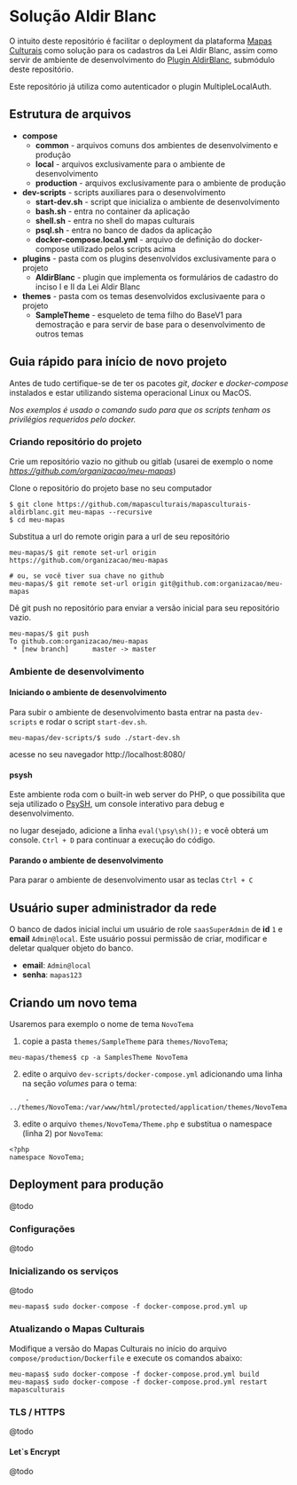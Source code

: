 # Solução Aldir Blanc
O intuito deste repositório é facilitar o deployment da plataforma [Mapas Culturais](https://github.com/mapasculturais/mapasculturais) como solução para os cadastros da Lei Aldir Blanc, assim como servir de ambiente de desenvolvimento do [Plugin AldirBlanc](https://github.com/mapasculturais/plugin-AldirBlanc), submódulo deste repositório.

Este repositório já utiliza como autenticador o plugin MultipleLocalAuth.


## Estrutura de arquivos
- **compose**
    - **common** - arquivos comuns dos ambientes de desenvolvimento e produção
    - **local** - arquivos exclusivamente para o ambiente de desenvolvimento
    - **production** - arquivos exclusivamente para o ambiente de produção
- **dev-scripts** - scripts auxiliares para o desenvolvimento
    - **start-dev.sh** - script que inicializa o ambiente de desenvolvimento
    - **bash.sh** - entra no container da aplicação
    - **shell.sh** - entra no shell do mapas culturais
    - **psql.sh** - entra no banco de dados da aplicação
    - **docker-compose.local.yml** - arquivo de definição do docker-compose utilizado pelos scripts acima
- **plugins** - pasta com os plugins desenvolvidos exclusivamente para o projeto
    - **AldirBlanc** - plugin que implementa os formulários de cadastro do inciso I e II da Lei Aldir Blanc
- **themes** - pasta com os temas desenvolvidos exclusivaente para o projeto
    - **SampleTheme** - esqueleto de tema filho do BaseV1 para demostração e para servir de base para o desenvolvimento de outros temas

## Guia rápido para início de novo projeto
Antes de tudo certifique-se de ter os pacotes _git_, _docker_ e _docker-compose_ instalados e estar utilizando sistema operacional Linux ou MacOS. 

_Nos exemplos é usado o comando sudo para que os scripts tenham os privilégios requeridos pelo docker._

### Criando repositório do projeto
Crie um repositório vazio no github ou gitlab (usarei de exemplo o nome _https://github.com/organizacao/meu-mapas_)

Clone o repositório do projeto base no seu computador
```
$ git clone https://github.com/mapasculturais/mapasculturais-aldirblanc.git meu-mapas --recursive
$ cd meu-mapas
```

Substitua a url do remote origin para a url de seu repositório
```
meu-mapas/$ git remote set-url origin https://github.com/organizacao/meu-mapas

# ou, se você tiver sua chave no github
meu-mapas/$ git remote set-url origin git@github.com:organizacao/meu-mapas

```

Dê git push no repositório para enviar a versão inicial para seu repositório vazio.
```
meu-mapas/$ git push
To github.com:organizacao/meu-mapas
 * [new branch]      master -> master

```

### Ambiente de desenvolvimento

#### Iniciando o ambiente de desenvolvimento
Para subir o ambiente de desenvolvimento basta entrar na pasta `dev-scripts` e rodar o script `start-dev.sh`.

```
meu-mapas/dev-scripts/$ sudo ./start-dev.sh
```

acesse no seu navegador http://localhost:8080/

#### psysh
Este ambiente roda com o built-in web server do PHP, o que possibilita que seja utilizado o [PsySH](https://psysh.org/]), um console interativo para debug e desenvolvimento. 

no lugar desejado, adicione a linha `eval(\psy\sh());` e você obterá um console. `Ctrl + D` para continuar a execução do código.

#### Parando o ambiente de desenvolvimento
Para parar o ambiente de desenvolvimento usar as teclas `Ctrl + C`

## Usuário super administrador da rede
O banco de dados inicial inclui um usuário de role `saasSuperAdmin` de **id** `1` e **email** `Admin@local`.
Este usuário possui permissão de criar, modificar e deletar qualquer objeto do banco.

- **email**: `Admin@local`
- **senha**: `mapas123`

## Criando um novo tema
Usaremos para exemplo o nome de tema `NovoTema`

1. copie a pasta `themes/SampleTheme` para `themes/NovoTema`;
```
meu-mapas/themes$ cp -a SamplesTheme NovoTema
```
2. edite o arquivo `dev-scripts/docker-compose.yml` adicionando uma linha na seção _volumes_ para o tema:
```
    - ../themes/NovoTema:/var/www/html/protected/application/themes/NovoTema
```
3. edite o arquivo `themes/NovoTema/Theme.php` e substitua o namespace (linha 2) por `NovoTema`:
```+PHP
<?php
namespace NovoTema;
```


## Deployment para produção
@todo

### Configurações
@todo

### Inicializando os serviços
@todo
```
meu-mapas$ sudo docker-compose -f docker-compose.prod.yml up
```

### Atualizando o Mapas Culturais
Modifique a versão do Mapas Culturais no início do arquivo `compose/production/Dockerfile` e execute os comandos abaixo:
```
meu-mapas$ sudo docker-compose -f docker-compose.prod.yml build
meu-mapas$ sudo docker-compose -f docker-compose.prod.yml restart mapasculturais
```

### TLS / HTTPS
@todo

#### Let`s Encrypt
@todo

